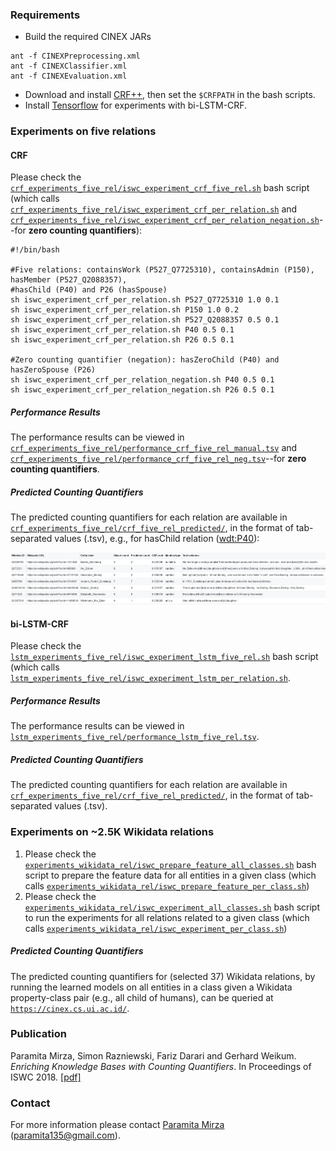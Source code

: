 ### Requirements
* Build the required CINEX JARs
```
ant -f CINEXPreprocessing.xml
ant -f CINEXClassifier.xml
ant -f CINEXEvaluation.xml
```
* Download and install [CRF++](https://taku910.github.io/crfpp/), then set the `$CRFPATH` in the bash scripts.
* Install [Tensorflow](https://www.tensorflow.org/) for experiments with bi-LSTM-CRF.

### Experiments on five relations

#### CRF
Please check the [`crf_experiments_five_rel/iswc_experiment_crf_five_rel.sh`](crf_experiments_five_rel/iswc_experiment_crf_five_rel.sh) bash script (which calls [`crf_experiments_five_rel/iswc_experiment_crf_per_relation.sh`](crf_experiments_five_rel/iswc_experiment_crf_per_relation.sh) and [`crf_experiments_five_rel/iswc_experiment_crf_per_relation_negation.sh`](crf_experiments_five_rel/iswc_experiment_crf_per_relation_negation.sh)--for **zero counting quantifiers**):
```
#!/bin/bash

#Five relations: containsWork (P527_Q7725310), containsAdmin (P150), hasMember (P527_Q2088357), 
#hasChild (P40) and P26 (hasSpouse)
sh iswc_experiment_crf_per_relation.sh P527_Q7725310 1.0 0.1
sh iswc_experiment_crf_per_relation.sh P150 1.0 0.2
sh iswc_experiment_crf_per_relation.sh P527_Q2088357 0.5 0.1
sh iswc_experiment_crf_per_relation.sh P40 0.5 0.1
sh iswc_experiment_crf_per_relation.sh P26 0.5 0.1

#Zero counting quantifier (negation): hasZeroChild (P40) and hasZeroSpouse (P26)
sh iswc_experiment_crf_per_relation_negation.sh P40 0.5 0.1
sh iswc_experiment_crf_per_relation_negation.sh P26 0.5 0.1
```
##### Performance Results
The performance results can be viewed in [`crf_experiments_five_rel/performance_crf_five_rel_manual.tsv`](crf_experiments_five_rel/performance_crf_five_rel_manual.tsv) and [`crf_experiments_five_rel/performance_crf_five_rel_neg.tsv`](crf_experiments_five_rel/performance_crf_five_rel_neg.tsv)--for **zero counting quantifiers**.

##### Predicted Counting Quantifiers
The predicted counting quantifiers for each relation are available in [`crf_experiments_five_rel/crf_five_rel_predicted/`](crf_experiments_five_rel/crf_five_rel_predicted/), in the format of tab-separated values (.tsv), e.g., for hasChild relation ([wdt:P40](https://www.wikidata.org/wiki/Property:P40)):

![sample hasChild (P40)](hasChild.png)

#### bi-LSTM-CRF
Please check the [`lstm_experiments_five_rel/iswc_experiment_lstm_five_rel.sh`](lstm_experiments_five_rel/iswc_experiment_lstm_five_rel.sh) bash script (which calls [`lstm_experiments_five_rel/iswc_experiment_lstm_per_relation.sh`](lstm_experiments_five_rel/iswc_experiment_lstm_per_relation.sh).

##### Performance Results
The performance results can be viewed in [`lstm_experiments_five_rel/performance_lstm_five_rel.tsv`](lstm_experiments_five_rel/performance_lstm_five_rel.tsv).

##### Predicted Counting Quantifiers

The predicted counting quantifiers for each relation are available in [`crf_experiments_five_rel/crf_five_rel_predicted/`](crf_experiments_five_rel/crf_five_rel_predicted/), in the format of tab-separated values (.tsv).

### Experiments on ~2.5K Wikidata relations

1. Please check the [`experiments_wikidata_rel/iswc_prepare_feature_all_classes.sh`](experiments_wikidata_rel/iswc_prepare_feature_all_classes.sh) bash script to prepare the feature data for all entities in a given class (which calls [`experiments_wikidata_rel/iswc_prepare_feature_per_class.sh`](experiments_wikidata_rel/iswc_prepare_feature_per_class.sh))
2. Please check the [`experiments_wikidata_rel/iswc_experiment_all_classes.sh`](experiments_wikidata_rel/iswc_experiment_all_classes.sh) bash script to run the experiments for all relations related to a given class (which calls [`experiments_wikidata_rel/iswc_experiment_per_class.sh`](experiments_wikidata_rel/iswc_experiment_per_class.sh))

##### Predicted Counting Quantifiers

The predicted counting quantifiers for (selected 37) Wikidata relations, by running the learned models on all entities in a class given a Wikidata property-class pair (e.g., all child of humans), can be queried at [`https://cinex.cs.ui.ac.id/`](https://cinex.cs.ui.ac.id/).

### Publication
Paramita Mirza, Simon Razniewski, Fariz Darari and Gerhard Weikum. *Enriching Knowledge Bases with Counting Quantifiers*. In Proceedings of ISWC 2018. [[pdf]](https://arxiv.org/pdf/1807.03656.pdf)

### Contact
For more information please contact [Paramita Mirza](http://paramitamirza.com/) (paramita135@gmail.com).
